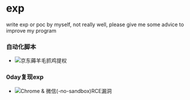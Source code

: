 # exp
write exp or poc by myself, not really well, please give me some advice to improve my program

### 自动化脚本
- ![京东薅羊毛抓鸡提权](https://github.com/RookieDrummer/exp/tree/main/JD%E8%96%85%E7%BE%8A%E6%AF%9B)


### 0day复现exp
- ![Chrome & 微信(-no-sandbox)RCE漏洞](#)

